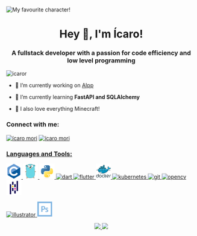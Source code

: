 <img align="center" alt="My favourite character!" width="1200" src="https://media2.giphy.com/media/v1.Y2lkPTc5MGI3NjExZDdiYjk5ZjZlODI3ZDliMTFmNGU5YzEwNmViYWE0ZDI2MzQ0MWJiNiZlcD12MV9pbnRlcm5hbF9naWZzX2dpZklkJmN0PWc/42y2iz4jTKtk2jymfF/giphy.gif">

<h1 align="center">Hey 👋, I'm Ícaro!</h1>
<h3 align="center">A fullstack developer with a passion for code efficiency and low level programming</h3>

<p align="left"> <img src="https://komarev.com/ghpvc/?username=icaror&label=Profile%20views&color=0e75b6&style=flat" alt="icaror" /> </p>

- 🔭 I’m currently working on [AIpp](https://github.com/TailUFPB/AIpp)

- 🌱 I’m currently learning **FastAPI and SQLAlchemy**

- 🧊 I also love everything Minecraft!

<h3 align="left">Connect with me:</h3>
<p align="left">
<a href="https://www.linkedin.com/in/icaro-mori-983608210/" target="blank"><img align="center" src="https://raw.githubusercontent.com/rahuldkjain/github-profile-readme-generator/master/src/images/icons/Social/linked-in-alt.svg" alt="ícaro mori" height="30" width="40" /></a> <a href="https://discord.com/users/303689865201975298" target="blank"><img align="center" src="https://www.svgrepo.com/show/353655/discord-icon.svg" alt="ícaro mori" height="30" width="40" />
</p>

<h3 align="left">Languages and Tools:</h3>
<p align="left"> <a href="https://www.cprogramming.com/" target="_blank" rel="noreferrer"> <img src="https://raw.githubusercontent.com/devicons/devicon/master/icons/c/c-original.svg" alt="c" width="40" height="40"/> </a>
<a href="https://golang.org" target="_blank" rel="noreferrer"> <img src="https://raw.githubusercontent.com/devicons/devicon/master/icons/go/go-original.svg" alt="go" width="40" height="40"/> </a> 
<a href="https://www.python.org" target="_blank" rel="noreferrer"> <img src="https://raw.githubusercontent.com/devicons/devicon/master/icons/python/python-original.svg" alt="python" width="40" height="40"/> </a> 
<a href="https://dart.dev" target="_blank" rel="noreferrer"> <img src="https://www.vectorlogo.zone/logos/dartlang/dartlang-icon.svg" alt="dart" width="40" height="40"/> </a> 
<a href="https://flutter.dev" target="_blank" rel="noreferrer"> <img src="https://www.vectorlogo.zone/logos/flutterio/flutterio-icon.svg" alt="flutter" width="40" height="40"/> </a> 
<a href="https://www.docker.com/" target="_blank" rel="noreferrer"> <img src="https://raw.githubusercontent.com/devicons/devicon/master/icons/docker/docker-original-wordmark.svg" alt="docker" width="40" height="40"/> </a>
<a href="https://kubernetes.io" target="_blank" rel="noreferrer"> <img src="https://www.vectorlogo.zone/logos/kubernetes/kubernetes-icon.svg" alt="kubernetes" width="40" height="40"/> </a> 
<a href="https://git-scm.com/" target="_blank" rel="noreferrer"> <img src="https://www.vectorlogo.zone/logos/git-scm/git-scm-icon.svg" alt="git" width="40" height="40"/> </a> 
<a href="https://opencv.org/" target="_blank" rel="noreferrer"> <img src="https://www.vectorlogo.zone/logos/opencv/opencv-icon.svg" alt="opencv" width="40" height="40"/> </a> 
<a href="https://pandas.pydata.org/" target="_blank" rel="noreferrer"> <img src="https://raw.githubusercontent.com/devicons/devicon/2ae2a900d2f041da66e950e4d48052658d850630/icons/pandas/pandas-original.svg" alt="pandas" width="40" height="40"/> </a> </p> 
<a href="https://www.adobe.com/in/products/illustrator.html" target="_blank" rel="noreferrer"> <img src="https://www.vectorlogo.zone/logos/adobe_illustrator/adobe_illustrator-icon.svg" alt="illustrator" width="40" height="40"/> 
<a href="https://www.photoshop.com/en" target="_blank" rel="noreferrer"> <img src="https://raw.githubusercontent.com/devicons/devicon/master/icons/photoshop/photoshop-line.svg" alt="photoshop" width="40" height="40"/>

<p align="center">
<a href="https://github.com/anuraghazra/github-readme-stats">
<img src="https://github-readme-stats.vercel.app/api?username=icaror&count_private=true&show_icons=true&theme=dracula&PAT_1" />
</a>
<a href="https://github.com/anuraghazra/convoychat">
<img src="https://github-readme-stats.vercel.app/api/top-langs/?username=icaror&theme=dracula&PAT_1" />
</a>
</p>

